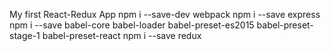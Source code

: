 My first React-Redux App
npm i --save-dev webpack
npm i --save express
npm i --save babel-core babel-loader babel-preset-es2015 babel-preset-stage-1 babel-preset-react
npm i --save redux